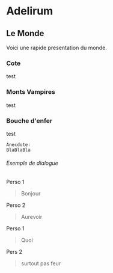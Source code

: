 # Adelirum
## Le Monde
Voici une rapide presentation du monde.
### Cote
test
### Monts Vampires
test
### Bouche d'enfer
test

```
Anecdote:
BlaBlaBla
```

###### Exemple de dialogue

Perso 1

> Bonjour

Perso 2

> Aurevoir

Perso 1

> Quoi

Pers 2

> surtout pas feur
